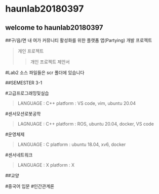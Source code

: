 haunlab20180397
===============

welcome to haunlab20180397
--------------------------
##구/읍/면 내 여가 커뮤니티 활성화를 위한 플랫폼 앱(Partying) 개발 프로젝트

>개인 프로젝트
> >개인 프로젝트 제안서



#Lab2 소스 파일들은 scr 폴더에 있습니다


##SEMESTER 3-1

#고급프로그래밍및실습
  >LANGUAGE : C++
  >platform : VS code, vim, ubuntu 20.04
  
#센서모션로봇공학
  >LAGNUAGE : C++
  >platform : ROS, ubuntu 20.04, docker, VS code

#운영체제
  >LANGUAGE : C
  >platform : ubuntu 18.04, xv6, docker

#센서네트워크
  >LANGUAGE : X
  >platform : X

##교양

#중국어 입문
#인간관계론
